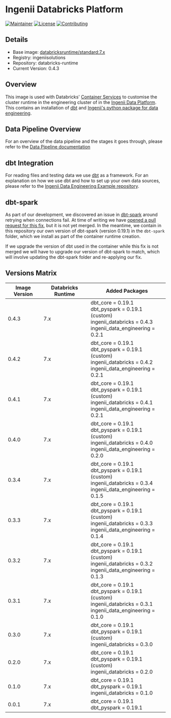 # Ingenii Databricks Platform

[![Maintainer](https://img.shields.io/badge/maintainer%20-ingenii-orange?style=flat)](https://ingenii.dev/)
[![License](https://img.shields.io/badge/license%20-MPL2.0-orange?style=flat)](https://github.com/ingenii-solutions/terraform-azurerm-key-vault/blob/main/LICENSE)
[![Contributing](https://img.shields.io/badge/howto%20-contribute-blue?style=flat)](https://github.com/ingenii-solutions/data-platform-databricks-runtime/blob/main/CONTRIBUTING.md)

## Details
* Base image: [databricksruntime/standard:7.x](https://hub.docker.com/layers/databricksruntime/standard/7.x/images/sha256-0d51d36c7b927858757fdc828c6a9fd5375b98ffcb186324060d0b334f5149d3?context=explore)
* Registry: ingeniisolutions
* Repository: databricks-runtime
* Current Version: 0.4.3

## Overview

This image is used with Databricks' [Container Services](https://docs.databricks.com/clusters/custom-containers.html) to customise the cluster runtime in the engineering cluster of in the [Ingenii Data Platform](https://ingenii.dev/). This contains an installation of [dbt](https://www.getdbt.com/) and [Ingenii's python package for data engineering](https://github.com/ingenii-solutions/azure-data-platform-data-engineering).

## Data Pipeline Overview

For an overview of the data pipeline and the stages it goes through, please refer to the [Data Pipeline documentation](docs/user/DATAPIPELINE.md)

## dbt Integration

For reading files and testing data we use [dbt](https://www.getdbt.com/) as a framework. For an explanation on how we use dbt and how to set up your own data sources, please refer to the [Ingenii Data Engineering Example repository](https://github.com/ingenii-solutions/azure-data-platform-data-engineering-example).

## dbt-spark

As part of our development, we discovered an issue in [dbt-spark](https://github.com/dbt-labs/dbt-spark) around retrying when connections fail. At time of writing we have [opened a pull request for this fix](https://github.com/dbt-labs/dbt-spark/pull/194), but it is not yet merged. In the meantime, we contain in this repository our own version of dbt-spark (version 0.19.1) in the `dbt-spark` folder, which we install as part of the container runtime creation.

If we upgrade the version of dbt used in the container while this fix is not merged we will have to upgrade our version of dbt-spark to match, which will involve updating the dbt-spark folder and re-applying our fix.

## Versions Matrix

| Image Version | Databricks Runtime | Added Packages |
| --- | --- | --- |
| 0.4.3 | 7.x | dbt_core = 0.19.1 <br> dbt_pyspark = 0.19.1 (custom) <br> ingenii_databricks = 0.4.3 <br> ingenii_data_engineering = 0.2.1 |
| 0.4.2 | 7.x | dbt_core = 0.19.1 <br> dbt_pyspark = 0.19.1 (custom) <br> ingenii_databricks = 0.4.2 <br> ingenii_data_engineering = 0.2.1 |
| 0.4.1 | 7.x | dbt_core = 0.19.1 <br> dbt_pyspark = 0.19.1 (custom) <br> ingenii_databricks = 0.4.1 <br> ingenii_data_engineering = 0.2.1 |
| 0.4.0 | 7.x | dbt_core = 0.19.1 <br> dbt_pyspark = 0.19.1 (custom) <br> ingenii_databricks = 0.4.0 <br> ingenii_data_engineering = 0.2.0 |
| 0.3.4 | 7.x | dbt_core = 0.19.1 <br> dbt_pyspark = 0.19.1 (custom) <br> ingenii_databricks = 0.3.4 <br> ingenii_data_engineering = 0.1.5 |
| 0.3.3 | 7.x | dbt_core = 0.19.1 <br> dbt_pyspark = 0.19.1 (custom) <br> ingenii_databricks = 0.3.3 <br> ingenii_data_engineering = 0.1.4 |
| 0.3.2 | 7.x | dbt_core = 0.19.1 <br> dbt_pyspark = 0.19.1 (custom) <br> ingenii_databricks = 0.3.2 <br> ingenii_data_engineering = 0.1.3 |
| 0.3.1 | 7.x | dbt_core = 0.19.1 <br> dbt_pyspark = 0.19.1 (custom) <br> ingenii_databricks = 0.3.1 <br> ingenii_data_engineering = 0.1.0 |
| 0.3.0 | 7.x | dbt_core = 0.19.1 <br> dbt_pyspark = 0.19.1 (custom) <br> ingenii_databricks = 0.3.0 |
| 0.2.0 | 7.x | dbt_core = 0.19.1 <br> dbt_pyspark = 0.19.1 (custom) <br> ingenii_databricks = 0.2.0 |
| 0.1.0 | 7.x | dbt_core = 0.19.1 <br> dbt_pyspark = 0.19.1 <br> ingenii_databricks = 0.1.0 |
| 0.0.1 | 7.x | dbt_core = 0.19.1 <br> dbt_pyspark = 0.19.1 |

